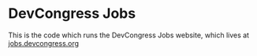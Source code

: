 # DevCongress Jobs

This is the code which runs the DevCongress Jobs website, which lives at [jobs.devcongress.org](http://jobs.devcongress.org)

